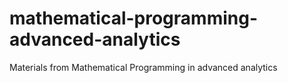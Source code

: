 # mathematical-programming-advanced-analytics
Materials from Mathematical Programming in advanced analytics 
